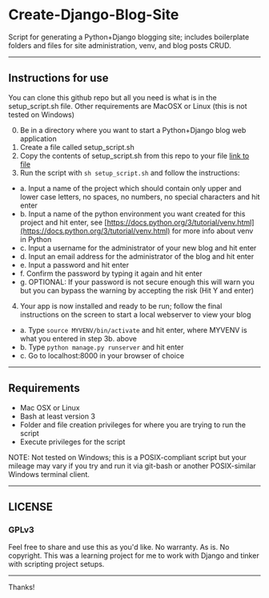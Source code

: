 # Create-Django-Blog-Site

Script for generating a Python+Django blogging site; includes boilerplate folders and files for site administration, venv, and blog posts CRUD.

---

## Instructions for use

You can clone this github repo but all you need is what is in the setup_script.sh file. Other requirements are MacOSX or Linux (this is not tested on Windows)

0. Be in a directory where you want to start a Python+Django blog web application
1. Create a file called setup_script.sh
2. Copy the contents of setup_script.sh from this repo to your file [link to file](https://raw.githubusercontent.com/Usarneme/Create-Django-Blog-Site/main/setup_script.sh)
3. Run the script with `sh setup_script.sh` and follow the instructions:

- a. Input a name of the project which should contain only upper and lower case letters, no spaces, no numbers, no special characters and hit enter
- b. Input a name of the python environment you want created for this project and hit enter, see [https://docs.python.org/3/tutorial/venv.html](https://docs.python.org/3/tutorial/venv.html) for more info about venv in Python
- c. Input a username for the administrator of your new blog and hit enter
- d. Input an email address for the administrator of the blog and hit enter
- e. Input a password and hit enter
- f. Confirm the password by typing it again and hit enter
- g. OPTIONAL: If your password is not secure enough this will warn you but you can bypass the warning by accepting the risk (Hit Y and enter)

4. Your app is now installed and ready to be run; follow the final instructions on the screen to start a local webserver to view your blog

- a. Type `source MYVENV/bin/activate` and hit enter, where MYVENV is what you entered in step 3b. above
- b. Type `python manage.py runserver` and hit enter
- c. Go to localhost:8000 in your browser of choice

---

## Requirements

- Mac OSX or Linux
- Bash at least version 3
- Folder and file creation privileges for where you are trying to run the script
- Execute privileges for the script

NOTE: Not tested on Windows; this is a POSIX-compliant script but your mileage may vary if you try and run it via git-bash or another POSIX-similar Windows terminal client.

---

## LICENSE

### GPLv3

Feel free to share and use this as you'd like. No warranty. As is. No copyright. This was a learning project for me to work with Django and tinker with scripting project setups.

---

Thanks!
